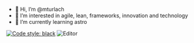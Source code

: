 - 👋 Hi, I’m @mturlach
- 👀 I’m interested in agile, lean, frameworks, innovation and technology
- 🌱 I’m currently learning astro

[![Code style: black](https://img.shields.io/badge/code%20style-black-000000.svg)](https://github.com/psf/black)
![Editor](https://img.shields.io/badge/editor-vscode-black)

<!---
mturlach/mturlach is a ✨ special ✨ repository because its `README.md` (this file) appears on your GitHub profile.
You can click the Preview link to take a look at your changes.
--->
